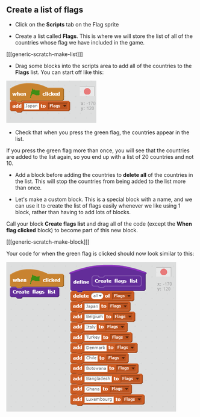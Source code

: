## Create a list of flags

+ Click on the **Scripts** tab on the Flag sprite

+ Create a list called **Flags**. This is where we will store the list of all of the countries whose flag we have included in the game.

[[[generic-scratch-make-list]]]

+ Drag some blocks into the scripts area to add all of the countries to the **Flags** list. You can start off like this:

![Add flags to list](images/add-to-list.png)

+ Check that when you press the green flag, the countries appear in the list.

If you press the green flag more than once, you will see that the countries are added to the list again, so you end up with a list of 20 countries and not 10.

+ Add a block before adding the countries to **delete all** of the countries in the list. This will stop the countries from being added to the list more than once.

+ Let's make a custom block. This is a special block with a name, and we can use it to create the list of flags easily whenever we like using 1 block, rather than having to add lots of blocks.

Call your block **Create flags list** and drag all of the code (except the **When flag clicked** block) to become part of this new block.

[[[generic-scratch-make-block]]]

Your code for when the green flag is clicked should now look similar to this:

![Create flags list](images/create-flags-list.png)
